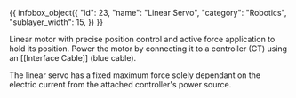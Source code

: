 {{ infobox_object({
	"id": 23,
	"name": "Linear Servo",
	"category": "Robotics",
	"sublayer_width": 15,
}) }}

Linear motor with precise position control and active force application to hold its position. Power the motor by connecting it to a controller (CT) using an [[Interface Cable]] (blue cable).

The linear servo has a fixed maximum force solely dependant on the electric current from the attached controller's power source.